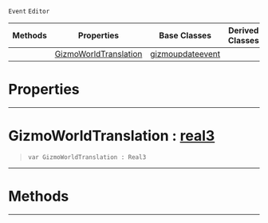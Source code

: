  `Event` `Editor`



|Methods|Properties|Base Classes|Derived Classes|
|---|---|---|---|
| |[ GizmoWorldTranslation](https://github.com/ZilchEngine/ZilchDocs/blob/master/code_reference/class_reference/translategizmoupdateevent.markdown#gizmoworldtranslation-ze)|[gizmoupdateevent](https://github.com/ZilchEngine/ZilchDocs/blob/master/code_reference/class_reference/gizmoupdateevent.markdown)| |


 #  Properties


---  
 #  GizmoWorldTranslation : [real3](https://github.com/ZilchEngine/ZilchDocs/blob/master/code_reference/nada_base_types/real3.markdown)

> 
> ``` lang=cpp, name=Nada
> var GizmoWorldTranslation : Real3


---  
 #  Methods


---  
 

 